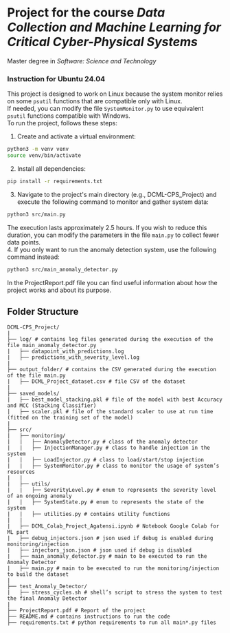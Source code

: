 # Project for the course _Data Collection and Machine Learning for Critical Cyber-Physical Systems_
Master degree in _Software: Science and Technology_
### Instruction for Ubuntu 24.04
This project is designed to work on Linux because the system monitor relies on some `psutil` functions that are compatible only with Linux.  
If needed, you can modify the file `SystemMonitor.py` to use equivalent `psutil` functions compatible with Windows.  
To run the project, follows these steps:
1. Create and activate a virtual environment: 
``` bash
python3 -m venv venv  
source venv/bin/activate
```
2. Install all dependencies:
``` bash
pip install -r requirements.txt
```
3. Navigate to the project's main directory (e.g., DCML-CPS_Project) and execute the following command to monitor and gather system data:
``` bash
python3 src/main.py  
```
The execution lasts approximately 2.5 hours. If you wish to reduce this duration, you can modify the parameters in the file `main.py` to collect fewer data points.  
4. If you only want to run the anomaly detection system, use the following command instead:
``` bash
python3 src/main_anomaly_detector.py  
```  

In the ProjectReport.pdf file you can find useful information about how the project works and about its purpose.

## Folder Structure
```plaintext
DCML-CPS_Project/  
|  
├── log/ # contains log files generated during the execution of the file main_anomaly_detector.py  
|   ├── datapoint_with_predictions.log  
|   ├── predictions_with_severity_level.log  
|  
├── output_folder/ # contains the CSV generated during the execution of the file main.py  
|   ├── DCML_Project_dataset.csv # file CSV of the dataset  
|  
├── saved_models/  
|   ├── best_model_stacking.pkl # file of the model with best Accuracy and MCC (Stacking Classifier)  
|   ├── scaler.pkl # file of the standard scaler to use at run time (fitted on the training set of the model)  
|  
├── src/  
|   ├── monitoring/  
|   |   ├── AnomalyDetector.py # class of the anomaly detector  
|   |   ├── InjectionManager.py # class to handle injection in the system  
|   |   ├── LoadInjector.py # class to load/start/stop injection  
|   |   ├── SystemMonitor.py # class to monitor the usage of system’s resources  
|   |  
|   ├── utils/  
|   |   ├── SeverityLevel.py # enum to represents the severity level of an ongoing anomaly  
|   |   ├── SystemState.py # enum to represents the state of the system  
|   |   ├── utilities.py # contains utility functions  
|   |  
|   ├── DCML_Colab_Project_Agatensi.ipynb # Notebook Google Colab for ML part  
|   ├── debug_injectors.json # json used if debug is enabled during monitoring/injection  
|   ├── injectors_json.json # json used if debug is disabled  
|   ├── main_anomaly_detector.py # main to be executed to run the Anomaly Detector  
|   ├── main.py # main to be executed to run the monitoring/injection to build the dataset  
|  
├── test_Anomaly_Detector/  
|   ├── stress_cycles.sh # shell’s script to stress the system to test the final Anomaly Detector  
|  
├── ProjectReport.pdf # Report of the project  
├── README.md # contains instructions to run the code  
├── requirements.txt # python requirements to run all main*.py files  
```
